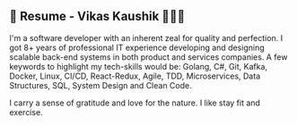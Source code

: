 ## 💼 Resume - Vikas Kaushik 👨🏻‍💻

I'm a software developer with an inherent zeal for quality and perfection. I got 8+ years of professional IT experience developing and designing scalable back-end systems in both product and services companies. A few keywords to highlight my tech-skills would be: Golang, C#, Git, Kafka, Docker, Linux, CI/CD, React-Redux, Agile, TDD, Microservices, Data Structures, SQL, System Design and Clean Code.

I carry a sense of gratitude and love for the nature. I like stay fit and exercise.
